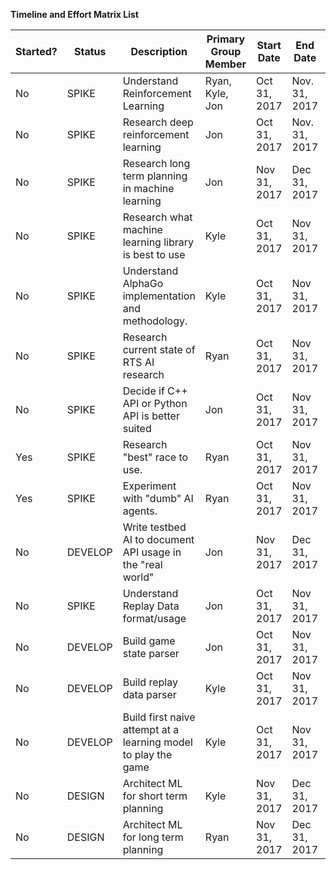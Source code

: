 **Timeline and Effort Matrix List**

 | Started? | Status | Description | Primary Group Member | Start Date | End Date | Ryan's Effort | Kyle's Effort | Jon's Effort |
 | -------- | ------ | ----------- | -------------------- | ---------- | -------- | ------------- | ------------- | ------------ |
 | No | SPIKE | Understand Reinforcement Learning | Ryan, Kyle, Jon | Oct 31, 2017 | Nov. 31, 2017 | 33.33% | 33.33% | 33.33% |
 | No | SPIKE | Research deep reinforcement learning | Jon | Oct 31, 2017 | Nov. 31, 2017 | 10% | 10% | 80% |
 | No | SPIKE | Research long term planning in machine learning | Jon | Nov 31, 2017 | Dec 31, 2017 | 10% | 10% | 80% |
 | No | SPIKE | Research what machine learning library is best to use | Kyle | Oct 31, 2017 | Nov 31, 2017 | 5% | 90% | 5% |
 | No | SPIKE | Understand AlphaGo implementation and methodology. | Kyle | Oct 31, 2017 | Nov 31, 2017 | 15% | 70% | 15% |
 | No | SPIKE | Research current state of RTS AI research | Ryan | Oct 31, 2017 | Nov 31, 2017 | 80% | 10% | 10% |
 | No | SPIKE | Decide if C++ API or Python API is better suited   | Jon | Oct 31, 2017 | Nov 31, 2017 | 15% | 15% | 70% |
 | Yes | SPIKE | Research "best" race to use. | Ryan | Oct 31, 2017 | Nov 31, 2017 | 70% | 15% | 15% |
 | Yes | SPIKE | Experiment with "dumb" AI agents. | Ryan | Oct 31, 2017 | Nov 31, 2017 | 65% | 10% | 25% |
 | No | DEVELOP | Write testbed AI to document API usage in the "real world" | Jon | Nov 31, 2017 | Dec 31, 2017 | 10% | 10% | 80% |
 | No | SPIKE | Understand Replay Data format/usage | Jon | Oct 31, 2017 | Nov 31, 2017 | 10% | 10% | 80% |
 | No | DEVELOP | Build game state parser | Jon | Oct 31, 2017 | Nov 31, 2017 | 5% | 5% | 90% |
 | No | DEVELOP | Build replay data parser | Kyle | Oct 31, 2017 | Nov 31, 2017 | 5% | 90% | 5% |
 | No | DEVELOP | Build first naive attempt at a learning model to play the game | Kyle | Oct 31, 2017 | Nov 31, 2017 | 15% | 70% | 15% |
 | No | DESIGN | Architect ML for short term planning | Kyle | Nov 31, 2017 | Dec 31, 2017 | 15% | 70% | 15% |
 | No | DESIGN | Architect ML for long term planning | Ryan | Nov 31, 2017 | Dec 31, 2017 | 70% | 15% | 15% |
